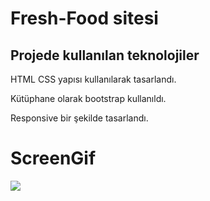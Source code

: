 # Fresh-Food sitesi

<h2>Projede kullanılan teknolojiler</h2>

HTML CSS yapısı kullanılarak tasarlandı.

Kütüphane olarak bootstrap kullanıldı.

Responsive bir şekilde tasarlandı.

# ScreenGif

![](img/fresh-food.gif)

